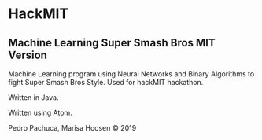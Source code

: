 # HackMIT
## Machine Learning Super Smash Bros MIT Version

Machine Learning program using Neural Networks and Binary Algorithms to fight Super Smash Bros Style. Used for hackMIT hackathon. 

Written in Java. 

Written using Atom. 

Pedro Pachuca, Marisa Hoosen &copy; 2019
